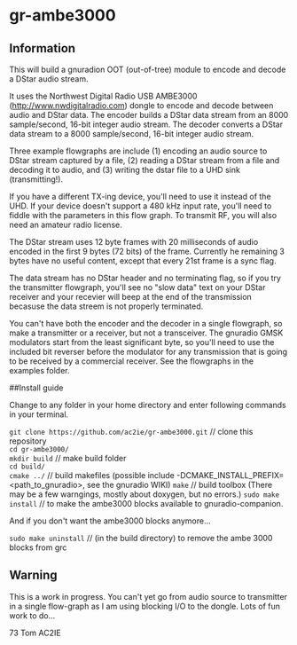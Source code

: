 gr-ambe3000
===========
## Information

This will build a gnuradion OOT (out-of-tree) module to encode and decode a DStar audio stream.

It uses the Northwest Digital Radio USB AMBE3000 (http://www.nwdigitalradio.com) dongle to encode and decode between audio and DStar data. The encoder builds a DStar data stream from an 8000 sample/second, 16-bit integer audio stream. The decoder converts a DStar data stream to a 8000 sample/second, 16-bit integer audio stream.

Three example flowgraphs are include (1) encoding an audio source to DStar stream captured by a file, (2) reading a DStar stream from a file and decoding it to audio, and (3) writing the dstar file to a UHD sink (transmitting!).

If you have a different TX-ing device, you'll need to use it instead of the UHD. If your device doesn't support a 480 kHz input rate, you'll need to fiddle with the parameters in this flow graph. To transmit RF, you will also need an amateur radio license.

The DStar stream uses 12 byte frames with 20 milliseconds of audio encoded in the first 9 bytes (72 bits) of the frame. Currently he remaining 3 bytes have no useful content, except that every 21st frame is a sync flag.

The data stream has no DStar header and no terminating flag, so if you try the transmitter flowgraph, you'll see no "slow data" text on your DStar receiver and your recevier will beep at the end of the transmission becasuse the data streem is not properly terminated.

You can't have both the encoder and the decoder in a single flowgraph, so make a transmitter or a receiver, but not a transceiver. The gnuradio GMSK modulators start from the least significant byte, so you'll need to use the included bit reverser before the modulator for any transmission that is going to be received by a commercial receiver. See the flowgraphs in the examples folder.

##Install guide 

Change to any folder in your home directory and enter following commands in your terminal.

`git clone https://github.com/ac2ie/gr-ambe3000.git` // clone this repository  
`cd gr-ambe3000/`  
`mkdir build` // make build folder  
`cd build/`  
`cmake ../` // build makefiles (possible include -DCMAKE_INSTALL_PREFIX=<path_to_gnuradio>, see the gnuradio WIKI)
`make` // build toolbox (There may be a few warngings, mostly about doxygen, but no errors.)
`sudo make install` // to make the ambe3000 blocks available to gnuradio-companion.

And if you don't want the ambe3000 blocks anymore...

`sudo make uninstall` // (in the build directory) to remove the ambe 3000 blocks from grc

## Warning

This is a work in progress. You can't yet go from audio source to transmitter in a single flow-graph as I am using blocking I/O to the dongle. Lots of fun work to do...

73 Tom AC2IE
